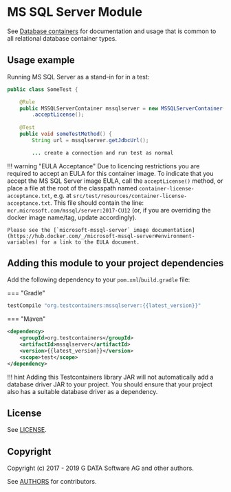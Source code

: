# MS SQL Server Module

See [Database containers](./index.md) for documentation and usage that is common to all relational database container types.

## Usage example

Running MS SQL Server as a stand-in for in a test:

```java
public class SomeTest {

    @Rule
    public MSSQLServerContainer mssqlserver = new MSSQLServerContainer()
        .acceptLicense();
    
    @Test
    public void someTestMethod() {
        String url = mssqlserver.getJdbcUrl();

        ... create a connection and run test as normal
```

!!! warning "EULA Acceptance"
    Due to licencing restrictions you are required to accept an EULA for this container image. To indicate that you accept the MS SQL Server image EULA, call the `acceptLicense()` method, or place a file at the root of the classpath named `container-license-acceptance.txt`, e.g. at `src/test/resources/container-license-acceptance.txt`. This file should contain the line: `mcr.microsoft.com/mssql/server:2017-CU12` (or, if you are overriding the docker image name/tag, update accordingly).
    
    Please see the [`microsoft-mssql-server` image documentation](https://hub.docker.com/_/microsoft-mssql-server#environment-variables) for a link to the EULA document.

## Adding this module to your project dependencies

Add the following dependency to your `pom.xml`/`build.gradle` file:

=== "Gradle"
```groovy
testCompile "org.testcontainers:mssqlserver:{{latest_version}}"
```
=== "Maven"
```xml
<dependency>
    <groupId>org.testcontainers</groupId>
    <artifactId>mssqlserver</artifactId>
    <version>{{latest_version}}</version>
    <scope>test</scope>
</dependency>
```


!!! hint
    Adding this Testcontainers library JAR will not automatically add a database driver JAR to your project. You should ensure that your project also has a suitable database driver as a dependency.

## License

See [LICENSE](https://raw.githubusercontent.com/testcontainers/testcontainers-java/master/modules/mssqlserver/LICENSE).

## Copyright

Copyright (c) 2017 - 2019 G DATA Software AG and other authors.

See [AUTHORS](https://raw.githubusercontent.com/testcontainers/testcontainers-java/master/modules/mssqlserver/AUTHORS) for contributors.
